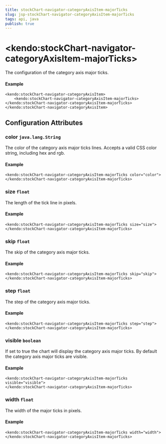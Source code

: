 ```yaml
---
title: stockChart-navigator-categoryAxisItem-majorTicks
slug: jsp-stockChart-navigator-categoryAxisItem-majorTicks
tags: api, java
publish: true
---
```


# \<kendo:stockChart-navigator-categoryAxisItem-majorTicks\>

The configuration of the category axis major ticks.

#### Example
    <kendo:stockChart-navigator-categoryAxisItem>
        <kendo:stockChart-navigator-categoryAxisItem-majorTicks></kendo:stockChart-navigator-categoryAxisItem-majorTicks>
    </kendo:stockChart-navigator-categoryAxisItem>

## Configuration Attributes

### color `java.lang.String`

The color of the category axis major ticks lines. Accepts a valid CSS color string, including hex and rgb.

#### Example
    <kendo:stockChart-navigator-categoryAxisItem-majorTicks color="color">
    </kendo:stockChart-navigator-categoryAxisItem-majorTicks>

### size `float`

The length of the tick line in pixels.

#### Example
    <kendo:stockChart-navigator-categoryAxisItem-majorTicks size="size">
    </kendo:stockChart-navigator-categoryAxisItem-majorTicks>

### skip `float`

The skip of the category axis major ticks.

#### Example
    <kendo:stockChart-navigator-categoryAxisItem-majorTicks skip="skip">
    </kendo:stockChart-navigator-categoryAxisItem-majorTicks>

### step `float`

The step of the category axis major ticks.

#### Example
    <kendo:stockChart-navigator-categoryAxisItem-majorTicks step="step">
    </kendo:stockChart-navigator-categoryAxisItem-majorTicks>

### visible `boolean`

If set to true the chart will display the category axis major ticks. By default the category axis major ticks are visible.

#### Example
    <kendo:stockChart-navigator-categoryAxisItem-majorTicks visible="visible">
    </kendo:stockChart-navigator-categoryAxisItem-majorTicks>

### width `float`

The width of the major ticks in pixels.

#### Example
    <kendo:stockChart-navigator-categoryAxisItem-majorTicks width="width">
    </kendo:stockChart-navigator-categoryAxisItem-majorTicks>

